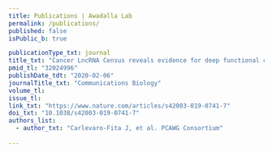 ```yaml
---
title: Publications | Awadalla Lab
permalink: /publications/
published: false
isPublic_b: true

publicationType_txt: journal
title_txt: "Cancer LncRNA Census reveals evidence for deep functional conservation of long noncoding RNAs in tumorigenesis."
pmid_tl: "32024996"
publishDate_tdt: "2020-02-06"
journalTitle_txt: "Communications Biology"
volume_tl: 
issue_tl:
link_txt: "https://www.nature.com/articles/s42003-019-0741-7"
doi_txt: "10.1038/s42003-019-0741-7"
authors_list: 
  - author_txt: "Carlevaro-Fita J, et al. PCAWG Consortium"
 
---
```

